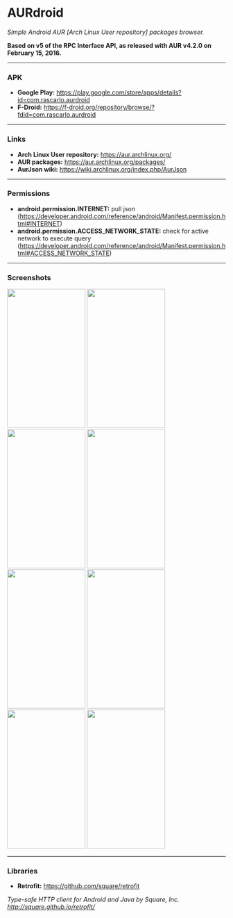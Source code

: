 # AURdroid
*Simple Android AUR [Arch Linux User repository] packages browser.*

**Based on v5 of the RPC Interface API, as released with AUR v4.2.0 on February 15, 2016.**


___
### APK
- **Google Play:** https://play.google.com/store/apps/details?id=com.rascarlo.aurdroid
- **F-Droid:** https://f-droid.org/repository/browse/?fdid=com.rascarlo.aurdroid


___
### Links
- **Arch Linux User repository:** https://aur.archlinux.org/
- **AUR packages:** https://aur.archlinux.org/packages/
- **AurJson wiki:** https://wiki.archlinux.org/index.php/AurJson


___
### Permissions
- **android.permission.INTERNET:** pull json (https://developer.android.com/reference/android/Manifest.permission.html#INTERNET)
- **android.permission.ACCESS_NETWORK_STATE:** check for active network to execute query (https://developer.android.com/reference/android/Manifest.permission.html#ACCESS_NETWORK_STATE)


___
### Screenshots
<img src="https://github.com/rascarlo/AURdroid/blob/master/art/000.png" width="180" height="320" /> <img src="https://github.com/rascarlo/AURdroid/blob/master/art/001.png" width="180" height="320" />
<img src="https://github.com/rascarlo/AURdroid/blob/master/art/002.png" width="180" height="320" /> <img src="https://github.com/rascarlo/AURdroid/blob/master/art/003.png" width="180" height="320" />
<img src="https://github.com/rascarlo/AURdroid/blob/master/art/004.png" width="180" height="320" /> <img src="https://github.com/rascarlo/AURdroid/blob/master/art/005.png" width="180" height="320" />
<img src="https://github.com/rascarlo/AURdroid/blob/master/art/006.png" width="180" height="320" /> <img src="https://github.com/rascarlo/AURdroid/blob/master/art/007.png" width="180" height="320" />

___
### Libraries
- **Retrofit:** https://github.com/square/retrofit

*Type-safe HTTP client for Android and Java by Square, Inc. http://square.github.io/retrofit/*
